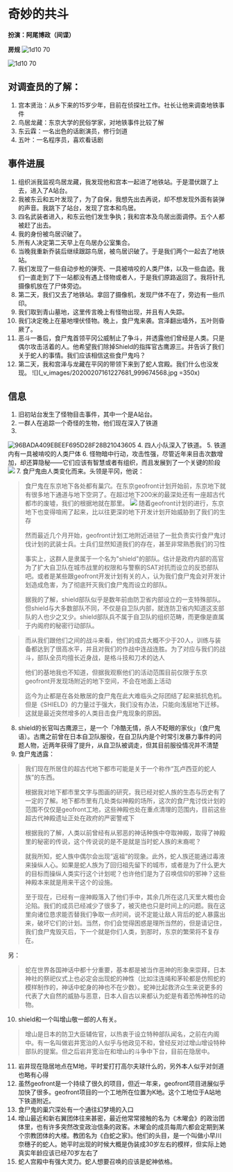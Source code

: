 # 奇妙的共斗
**扮演：阿尾博政（间谍）**

**房规**
![1d10 70](_v_images/20200205173332116_206721959.png)

![1d10 70](_v_images/20200205173128680_1863476088.png)
## 对调查员的了解：
1. 宫本贤治：从乡下来的15岁少年，目前在侦探社工作。社长让他来调查地铁事件
2. 鸟居龙藏：东京大学的民俗学家，对地铁事件比较了解
3. 东云霖：一名出色的话剧演员，修行剑道
4. 五叶：一名程序员，喜欢看话剧

## 事件进展
1. 组织派我监视鸟居龙藏，我发现他和宫本一起进了地铁站。于是潜伏跟了上去，进入了A站台。
2. 我被东云和五叶发现了，为了自保，我想先出去再说，却不想发现外面有装弹的声音。我跳下了站台，发现了宫本和鸟居。
3. 四名武装者进入，和东云他们发生争执；我和宫本及鸟居出面调停。五个人都被赶了出去。
4. 我的身份被鸟居识破了。
5. 所有人决定第二天早上在鸟居办公室集合。
6. 当晚我重新乔装后继续跟踪鸟居，被鸟居识破了。于是我们两个一起去了地铁站。
7. 我们发现了一些自动步枪的弹壳、一具被啃咬的人类尸体，以及一些血迹。我们一直走到了下一站都没有遇上怪物或者人，于是我们原路返回了。我将针孔摄像机放在了尸体旁边。
8. 第二天，我们又去了地铁站。拿回了摄像机，发现尸体不在了，旁边有一些爪印。
9. 我们取到青山墓地，这里传言晚上有怪物出现，并且有人失踪。
10. 我们决定晚上在墓地埋伏怪物。晚上，食尸鬼来袭。宫泽翻出墙外，五叶则昏厥了。
11. 恶斗一番后，食尸鬼首领平冈公威制止了争斗，并透露他们曾经是人类。只是偶尔攻击活着的人。他希望我们除掉Shield的指挥官古鹰源三。并告诉了我们关于蛇人的事情。我们应该相信这些食尸鬼吗？
12. 第二天，我和宫泽与龙藏在平冈的带领下来到了蛇人宫殿。我们什么也没发现。
![](_v_images/20200207161227681_999674568.jpg =350x)

## 信息
1. 旧初站台发生了怪物目击事件，其中一个是A站台。
2. 一群人在追踪一个奇怪的生物，他们现在深入了铁道
3. 
![96BADA409EBEEF695D28F28B21043605](_v_images/20200204203041615_182806074.png)
4. 四人小队深入了铁道。
5. 铁道内有一具被啃咬的人类尸体
6. 怪物暗中行动，攻击性强，尽管近年来目击次数增加，却还算隐秘——它们应该有智慧或者有组织，而且发展到了一个关键的阶段
![](_v_images/20200205172913158_409150900.jpg)
7. 食尸鬼由人类变化而来。头领是平冈，他说：
> 食尸鬼在东京地下各处都有巢穴。在东京geofront计划开始前，东京地下就有很多地下通道与地下空洞了。在超过地下200米的最深处还有一座超古代都市的废墟，我们的根据地就在那里。
![](_v_images/20200205200227358_1466658927.png)
> 随着geofront计划的进行，东京地下也变得喧闹了起来，比以往更深的地下开发计划开始威胁到了我们的生存
>
> 然而最近几个月开始，geofront计划工地附近进驻了一批负责实行食尸鬼讨伐计划的武装士兵。士兵们显然知道我们的存在，甚至非常熟悉我们的习性
>
> 事实上，这群人是隶属于一个名为"shield"的部队。估计是政府内部的高官为了扩大自卫队在城市战里的权限和与警察的SAT对抗而设立的反恐部队吧。或者是某些跟geofront开发计划有关的人，认为我们食尸鬼会对开发计划造成危害，为了彻底歼灭我们食尸鬼而设立的部队。
>
> 据我的了解，shield部队似乎是数年前由防卫省内部设立的一支特殊部队。但shield与大多数部队不同，不仅是自卫队内部，就连防卫省内知道这支部队的人也少之又少。shield部队兵不属于自卫队的组织范畴，而更像是直属于内阁府的秘密行动部队。

> 而从我们跟他们之间的战斗来看，他们的成员大概不少于20人，训练与装备都达到了很高水平，并且对我们的作战中连战连胜。为了对应与我们的战斗，部队全员均擅长近身战，是格斗技和刀术的达人
>
> 他们的基地我也不知道，但据我观察他们的活动范围目前仅限于东京geofront开发现场附近的地下空间，不会在地面上活动
>
> 迄今为止都是在各处散居的食尸鬼在此大难临头之际团结了起来抵抗危机。但是《SHIELD》的力量过于强大，我们没有办法，只能向浅层地下迁移。这就是最近突然增多的人类目击食尸鬼现象的原因。
8. shield的长官叫古鹰源三，是一个「冷酷无情，杀人不眨眼的家伙」（食尸鬼语）。古鹰之前曾在日本自卫队服役，在自卫队内是个时常引发暴力事件的问题人物，近两年获得了提升，从自卫队被调走，但其目前服役情况并不清楚
9. 食尸鬼透露：
> 我们现在所居住的超古代地下都市可能是关于一个称作“瓦卢西亚的蛇人族”的东西。
>
> 根据我对地下都市里文字与图画的研究，我已经对蛇人族的生态与历史有了一定的了解。地下都市里有几处类似神殿的场所，这次的食尸鬼讨伐计划的范围不仅仅是geofront工地，这些神殿也处在重点清理的范围内，目前这些超古代神殿遗址正处在政府的严密警戒下
>
> 根据我的了解，人类以前曾经有从邪恶的神话种族中夺取神殿，取得了神殿里的秘密的传说，这个传说说的是不是就是当时蛇人族的末裔呢？
>
> 就我所知，蛇人族中偶尔会出现“返祖”的现象。此外，蛇人族还能通过毒液来操纵人心。如果是蛇人族为了回归祖先留下的城市，或者是为了什么更大的目标而操纵人类实行这个计划呢？也许他们是为了召唤信仰的邪神？这些神殿本来就是用来干这个的设施。
>
> 至于现在，已经有一座神殿落入了他们手中，其余几所在这几天里大概也会沦陷。我们的成员已经减少了很多了，被灭绝也只是时间上的问题。我在这里向诸位恳求能否替我们争取一点时间，说不定能让敌人背后的蛇人暴露出来，破坏它们的计划。当然，你们会觉得困惑是理所当然的，但是请记住，我们食尸鬼毁灭后，下一个就是你们人类，到那时，东京的繁荣将不复存在。

另：
> 蛇在世界各国神话中都十分重要，基本都是被当作恶神的形象来崇拜，日本神社的祭祀仪式上也必定会出现蛇的神性（比如注连绳和茅轮都是仿照蛇的模样制作的，神话中蛇身的神也不在少数）。蛇神比起救济众生来说更多的代表了大自然的威胁与恶意，日本人自古以来都认为蛇是有着恐怖神性的动物。
10. shield和一个叫增山敬一郎的人有关。
> 增山是日本的防卫大臣辅佐官，以热衷于设立特种部队闻名，之前在内阁中。有一名叫做岩井宽治的人似乎与他政见不和，曾经反对过增山增设特种部队的提案。但之后岩井宽治在和增山的斗争中下台，目前在隐居中。
11. 岩井现在隐居地点在M地，平时爱打打高尔夫球什么的，另外本人似乎对剑道也略有心得
12. 虽然geofront是一个持续了很久的项目，但近一年来，geofront项目进展似乎加快了很多。geofront项目的一个工地所在位置为K地。这个工地位于A站地下铁道附近。
13. 食尸鬼的巢穴深处有一个通往幻梦境的入口
14. 增山最近和新右翼团体往来甚密，最近他常常接触的名为《木曜会》的政治团体里，也有许多突然改变政治信条的政客。木曜会的成员每周六都会定期到某个宗教团体的大楼。教团名为《白蛇之家》。他们的头目，是一个叫做小早川奈穗子的蛇人。她平时出现的时候大概是伪装成30岁左右的模样，但实际上她真实年龄应该已经70岁左右了
15. 蛇人宫殿中有强大灵力。蛇人想要召唤的应该是蛇神依格。